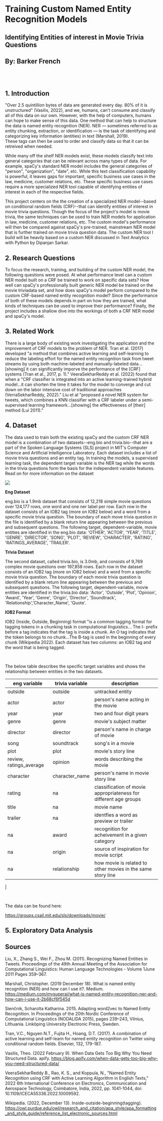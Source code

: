 # Training Custom Named Entity Recognition Models

## Identifying Entities of interest in Movie Trivia Questions
## By: Barker French
<br>
<br>

## 1. Introduction

"Over 2.5 quintillion bytes of data are generated every day.  80% of it is unstructured" (Vasilis, 2022), and we, humans, can't 
consume and classify all of this data on our own.  However, with the help of computers, humans can hope to make sense of this data.
One method that can help to structure the data is named entity recognition (NER).  NER — sometimes referred to as entity 
chunking, extraction, or identification — is the task of identifying and categorizing key information (entities) in text (Marshall, 2019).  
These tags can then be used to order and classify data so that it can be retreived when needed. 

While many off the shelf NER models exist, these models classify text into general categories that can be relevant across many types of data. For example, spaCy's standard NER model includes the general categories of "person", "organization", "date", etc. While this text classification capability is powerful, it leaves gaps for important, specific business use cases in the law, medicine, customer relations, etc. These specific business use cases require a more specialized NER tool capable
of identifying entities of interest in each of the respective fields. 

This project centers on the the creation of a specialized NER model--based on conditional random fields (CRF)--that can identify entities of interest in movie trivia questions.  Though the focus of the project's model is movie trivia, the same techniques can be used to train NER models for application in law, medicine, customer relations, etc.  The  custom model's performance will then be compared against spaCy's pre-trained, mainstream NER model that is further trained on movie trivia question data. The custom NER tool I build will be heavily based on a custom NER discussed in Text Analytics with Python by Dipanjan Sarkar.

## 2. Research Questions

To focus the research, training, and building of the custom NER model, the following questions were posed.  At what performance level can a custom NER model built on a CRF be trained to work on specific data sets?  How well can spaCy's professionally built generic NER model be trained on the movie triviadata set, and how does spaCy's model perform compared to the custom CRF-based named entity recognition model?  Since the performance of both of these models depends in part on how they are trained, what kinds of techniques can be used to improve their performance?  Finally, the project includes a shallow dive into the workings of both a CRF NER model and spaCy's model.

## 3. Related Work

There is a large body of existing work investigating the application and the improvement of CRF models to the problem of NER.  Tran et al. (2017) developed "a method that combines active learning and self-learning to reduce the labeling effort for the named entity recognition task from tweet streams by using both machine-labeled and manually-labeled data...[showing] it can significantly imporve the performance of the [CRF] systems (Tran et al., 2017, p. 1)."  VeeraSekharReddy et al. (2022) found that when a "CRF classifier is integrated into an active learning-trained hybrid model...it can shorten the time it takes for the model to converge and cut down on the labor intensive cost of traditional approaches (VerraSekharReddy, 2022)."  Liu et al "proposed a novel NER system for tweets, which combines a KNN classifier with a CRF labeler under a semi-supervised learning framework...[showing] the effectiveness of [their] method (Lui 2011)."

## 4. Dataset

<p>The data used to train both the existing spaCy and the custom CRF NER model is a combination of two datasets--eng.bio and trivia.bio--that are a part of the Spoken Language Systems (SLS) project in MIT's Computer Science and Artificial Intelligence Laboratory.  Each dataset includes a list of movie trivia questions and an entity tag.  In training the models, a supervised learning task, the dependent target variable is the NER tag while the words in the trivia questions form the basis for the independent variable features.  Read on for more information on the dataset</p>

![](../images/Movie_trivia_data_exemplar.JPG)

**Eng Dataset**

eng.bio is a 1.9mb dataset that consists of 12,218 simple movie questions over 124,177 rows, one word and one ner label per row. Each row in the dataset consists of an IOB2 tag (more on IOB2 below) and a word from a specific movie trivia question.  The boundary of each move trivia question in the file is identified by a blank return line appearing between the previous and subsequent questions.  The following target, dependent-variable, movie entities are identified in the eng.bio data: 'OTHER', 'ACTOR', 'YEAR', 'TITLE', 'GENRE', 'DIRECTOR', 'SONG', 'PLOT', 'REVIEW', 'CHARACTER', 'RATING', 'RATINGS_AVERAGE', 'TRAILER'.
<br>

**Trivia Dataset**

The second dataset, called trivia.bio, is 3.0mb, and consists of 9,769 complex movie questions over 197,858 rows. Each row in the dataset consists of an IOB2 tag (more on IOB2 below) and a word from a specific movie trivia question.  The boundary of each movie trivia question is identified by a blank return line appearing between the previous and subsequent questions.  The following target, dependent-variable, movie entities are identified in the trivia.bio data: 'Actor', 'Outside', 'Plot', 'Opinion', 'Award', 'Year', 'Genre', 'Origin', 'Director', 'Soundtrack', 'Relationship','Character_Name', 'Quote'.
<br>

**IOB2 Format**

IOB2 (Inside, Outside, Beginning) format "is a common tagging format for tagging tokens in a chunking task in computational linguistics... The I- prefix before a tag indicates that the tag is inside a chunk.  An O tag indicates that the token belongs to no chunk...The B-tag is used in the beginning of every chunk (Wikipedia 2022).  Each dataset has two columns: an IOB2 tag and the word that is being tagged.</p>
<br>


<p>The below table describes the specific target variables and shows the relationship between entities in the two datasets.</p>

|eng variable            |trivia variable  |description                      |
| ---------------------- | -----------| ---                                  |
|outside                 | outside    | untracked entity                     |
|actor                   |  actor     | person's name acting in the movie    |
|year                   |year      | two and four digit years            |      
| genre                  | genre      | movie's subject matter               |
| director               | director   | person's name in charge of movie     |
| song                   | soundtrack | song's in a movie                    |
| plot                   | plot       | movie's story line                   |
| review, ratings_average| opinion    | words describing the movie           |
| character              | character_name| person's name in movie story line |
| rating                 | na         | classification of movie appropriateness for different age groups
| title                  | na         | movie name
| trailer                | na         | identfies a word as preview or trailer|
| na                     | award      | recognition for acheivement in a given category
| na                     | origin     | source of inspiration for movie script |
| na                     | relationship| how movie is related to other movies in the same story line|
|

<br>

The data can be found here:

https://groups.csail.mit.edu/sls/downloads/movie/


## 5. Exploratory Data Analysis















## Sources

Liu, X., Zhang S., Wei F., Zhou M. (2011). Recognizing Named Entities in Tweets. Proceedings of the 49th Annual Meeting of the Association for Computational Linguistics: Human Language Technologies - Volume 1June 2011 Pages 359–367.

Marshall, Christopher. (2019 December 18).  What is named entity recognition (NER) and how can I use it?.
Medium. https://medium.com/mysuperai/what-is-named-entity-recognition-ner-and-how-can-i-use-it-2b68cf6f545d

Sienčnik, Scharolta Katharina. 2015. Adapting word2vec to Named Entity Recognition. In Proceedings of the 20th Nordic Conference of Computational Linguistics (NODALIDA 2015), pages 239–243, Vilnius, Lithuania. Linköping University Electronic Press, Sweden.

Tran, V.C., Nguyen N.T., Fujita H., Hoang, D.T. (2017). A combination of active learning and self-learn for named entity recognition
on Twitter using conditional random fields. Elsevier, 132, 179-187.

Vasilis, Theo. (2022 February 9). When Data Gets Too Big Why You Need Structured Data. apify.
https://blog.apify.com/when-data-gets-too-big-why-you-need-structured-data/

VeeraSekharReddy B., Rao, K. S., and Koppula, N., "Named Entity Recognition using CRF with Active Learning Algorithm in English Texts," 2022 6th International Conference on Electronics, Communication and Aerospace Technology, Coimbatore, India, 2022, pp. 1041-1044, doi: 10.1109/ICECA55336.2022.10009592.

Wikipedia. (2022, December 13). Inside-outside-beginning(tagging). https://owl.purdue.edu/owl/research_and_citation/apa_style/apa_formatting_and_style_guide/reference_list_electronic_sources.html 

